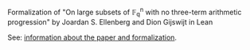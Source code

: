 Formalization of "On large subsets of 𝔽<sub>q</sub><sup>n</sup> with no three-term arithmetic progression" by Joardan S. Ellenberg and Dion Gijswijt in Lean

See: [information about the paper and formalization](https://lean-forward.github.io/e-g/).
